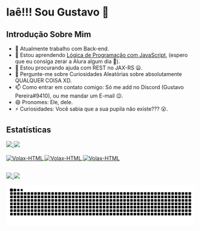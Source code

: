 <!-- Importação de Sites Externos e Bibliotecas -->
<link rel="stylesheet" href="https://cdn.jsdelivr.net/gh/devicons/devicon@v2.14.0/devicon.min.css">

# Iaê!!! Sou Gustavo 👋

## Introdução Sobre Mim
- 🔭 Atualmente trabalho com Back-end.
- 🌱 Estou aprendendo [Lógica de Programação com JavaScript](https://www.alura.com.br/curso-online-logica-programacao-javascript-html), (espero que eu consiga zerar a Alura algum dia 🤣).
- 🤔 Estou procurando ajuda com REST no JAX-RS 😦.
- 💬 Pergunte-me sobre Curiosidades Aleatórias sobre absolutamente QUALQUER COISA XD.
- 📫 Como entrar em contato comigo: Só me add no Discord (Gustavo Pereira#9410), ou me mandar um E-mail 😉.
- 😄 Pronomes: Ele, dele.
- ⚡ Curiosidades: Você sabia que a sua pupila não existe??? 😮.

## Estatísticas
<div>
  <a href="https://github.com/Volaxy">
  <img height="180em" src="https://github-readme-stats.vercel.app/api?username=Volaxy&show_icons=true&theme=jolly&include_all_commits=true&count_private=true"/>
  <img height="180em" src="https://github-readme-stats.vercel.app/api/top-langs/?username=Volaxy&layout=compact&langs_count=16&theme=jolly"/>
</div>

<div style="display: inline_block"><br>
  <img align="center" alt="Volax-HTML" height="60" width="50" src="https://cdn.jsdelivr.net/gh/devicons/devicon/icons/html5/html5-plain-wordmark.svg"/>
  <img align="center" alt="Volax-HTML" height="60" width="50" src="https://cdn.jsdelivr.net/gh/devicons/devicon/icons/css3/css3-plain-wordmark.svg"/>
  <img align="center" alt="Volax-HTML" height="60" width="50" src="https://cdn.jsdelivr.net/gh/devicons/devicon/icons/java/java-original-wordmark.svg"/>
</div>
  
##
  
<div>
  <!-- Linkedin -->
  <a href="https://www.linkedin.com/in/gustavo-martins-pereira-20a504198/" target="_blank">
   <img src="https://img.shields.io/badge/LinkedIn-0077B5?style=for-the-badge&logo=linkedin&logoColor=white">
  </a>
  
  <!-- GitHub -->
  <a href="https://github.com/Volaxy" target="_blank">
    <img src="https://img.shields.io/badge/GitHub-100000?style=for-the-badge&logo=github&logoColor=white">
  </a>
</div>
  
![Snake animation](https://github.com/Volaxy/Volaxy/blob/output/github-contribution-grid-snake.svg)

